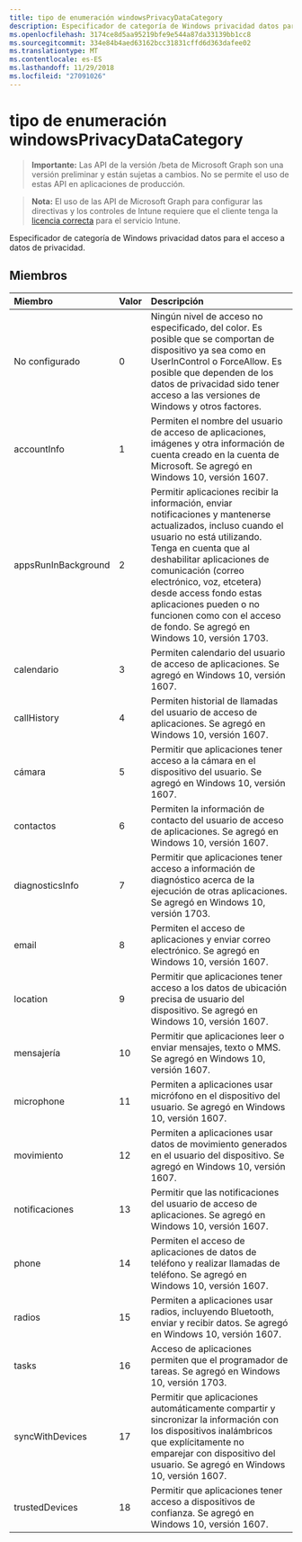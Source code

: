 ```yaml
---
title: tipo de enumeración windowsPrivacyDataCategory
description: Especificador de categoría de Windows privacidad datos para el acceso a datos de privacidad.
ms.openlocfilehash: 3174ce8d5aa95219bfe9e544a87da33139bb1cc8
ms.sourcegitcommit: 334e84b4aed63162bcc31831cffd6d363dafee02
ms.translationtype: MT
ms.contentlocale: es-ES
ms.lasthandoff: 11/29/2018
ms.locfileid: "27091026"
---
```

# <a name="windowsprivacydatacategory-enum-type"></a>tipo de enumeración windowsPrivacyDataCategory

> **Importante:** Las API de la versión /beta de Microsoft Graph son una versión preliminar y están sujetas a cambios. No se permite el uso de estas API en aplicaciones de producción.

> **Nota:** El uso de las API de Microsoft Graph para configurar las directivas y los controles de Intune requiere que el cliente tenga la [licencia correcta](https://go.microsoft.com/fwlink/?linkid=839381) para el servicio Intune.

Especificador de categoría de Windows privacidad datos para el acceso a datos de privacidad.
## <a name="members"></a>Miembros
|Miembro	|Valor|Descripción|
|:---|:---|:---|
|No configurado|0|Ningún nivel de acceso no especificado, del color. Es posible que se comportan de dispositivo ya sea como en UserInControl o ForceAllow. Es posible que dependen de los datos de privacidad sido tener acceso a las versiones de Windows y otros factores.|
|accountInfo|1|Permiten el nombre del usuario de acceso de aplicaciones, imágenes y otra información de cuenta creado en la cuenta de Microsoft. Se agregó en Windows 10, versión 1607.|
|appsRunInBackground|2|Permitir aplicaciones recibir la información, enviar notificaciones y mantenerse actualizados, incluso cuando el usuario no está utilizando. Tenga en cuenta que al deshabilitar aplicaciones de comunicación (correo electrónico, voz, etcetera) desde access fondo estas aplicaciones pueden o no funcionen como con el acceso de fondo. Se agregó en Windows 10, versión 1703.|
|calendario|3|Permiten calendario del usuario de acceso de aplicaciones. Se agregó en Windows 10, versión 1607.|
|callHistory|4|Permiten historial de llamadas del usuario de acceso de aplicaciones. Se agregó en Windows 10, versión 1607.|
|cámara|5|Permitir que aplicaciones tener acceso a la cámara en el dispositivo del usuario. Se agregó en Windows 10, versión 1607.|
|contactos|6|Permiten la información de contacto del usuario de acceso de aplicaciones. Se agregó en Windows 10, versión 1607.|
|diagnosticsInfo|7|Permitir que aplicaciones tener acceso a información de diagnóstico acerca de la ejecución de otras aplicaciones. Se agregó en Windows 10, versión 1703.|
|email|8|Permiten el acceso de aplicaciones y enviar correo electrónico. Se agregó en Windows 10, versión 1607.|
|location|9|Permitir que aplicaciones tener acceso a los datos de ubicación precisa de usuario del dispositivo. Se agregó en Windows 10, versión 1607.|
|mensajería|10|Permitir que aplicaciones leer o enviar mensajes, texto o MMS. Se agregó en Windows 10, versión 1607.|
|microphone|11|Permiten a aplicaciones usar micrófono en el dispositivo del usuario. Se agregó en Windows 10, versión 1607.|
|movimiento|12|Permiten a aplicaciones usar datos de movimiento generados en el usuario del dispositivo. Se agregó en Windows 10, versión 1607.|
|notificaciones|13|Permitir que las notificaciones del usuario de acceso de aplicaciones. Se agregó en Windows 10, versión 1607.|
|phone|14|Permiten el acceso de aplicaciones de datos de teléfono y realizar llamadas de teléfono. Se agregó en Windows 10, versión 1607.|
|radios|15|Permiten a aplicaciones usar radios, incluyendo Bluetooth, enviar y recibir datos. Se agregó en Windows 10, versión 1607.|
|tasks|16|Acceso de aplicaciones permiten que el programador de tareas. Se agregó en Windows 10, versión 1703.|
|syncWithDevices|17|Permitir que aplicaciones automáticamente compartir y sincronizar la información con los dispositivos inalámbricos que explícitamente no emparejar con dispositivo del usuario. Se agregó en Windows 10, versión 1607.|
|trustedDevices|18|Permitir que aplicaciones tener acceso a dispositivos de confianza. Se agregó en Windows 10, versión 1607.|





